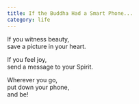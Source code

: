 ```yaml
---
title: If the Buddha Had a Smart Phone...
category: life
---
```

If you witness beauty,  
save a picture in your heart.

If you feel joy,  
send a message to your Spirit.

Wherever you go,  
put down your phone,  
and be!
